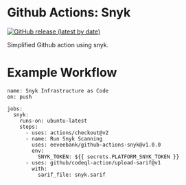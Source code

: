 # Github Actions: Snyk

[![GitHub release (latest by date)](https://img.shields.io/github/v/release/eeveebank/github-actions-snyk)](https://github.com/eeveebank/github-actions-snyk/releases)

Simplified Github action using snyk.

# Example Workflow

```
name: Snyk Infrastructure as Code
on: push

jobs:
  snyk:
    runs-on: ubuntu-latest
    steps: 
      - uses: actions/checkout@v2
      - name: Run Snyk Scanning
        uses: eeveebank/github-actions-snyk@v1.0.0
        env:
          SNYK_TOKEN: ${{ secrets.PLATFORM_SNYK_TOKEN }}
      - uses: github/codeql-action/upload-sarif@v1
        with:
          sarif_file: snyk.sarif
```
